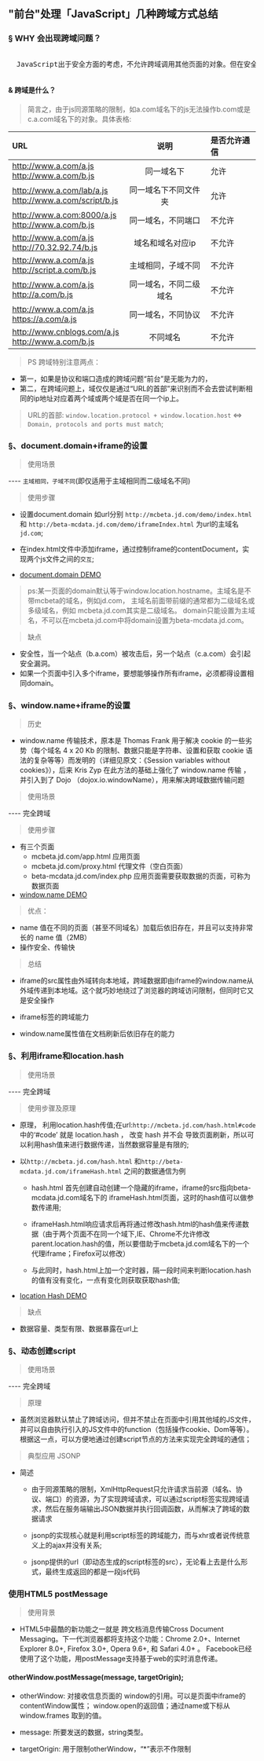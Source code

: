## "前台"处理「JavaScript」几种跨域方式总结

###  § WHY 会出现跨域问题？
<pre><p>  JavaScript出于安全方面的考虑，不允许跨域调用其他页面的对象。但在安全限制的同时也给注入iframe或是ajax应用上带来了不少麻烦。这里把涉及到跨域的一些问题简单地整理一下：</p></pre>

#### & 跨域是什么？

> 简言之，由于js同源策略的限制，如a.com域名下的js无法操作b.com或是c.a.com域名下的对象。具体表格:


|   URL          |   说明      |          是否允许通信              |
|   :---        |       :---:     |            :---  |
|   http://www.a.com/a.js <br/>http://www.a.com/b.js                | 同一域名下  						   	|  允许      |
|   http://www.a.com/lab/a.js <br/>http://www.a.com/script/b.js     | 同一域名下不同文件夹        	|  允许      |
|   http://www.a.com:8000/a.js<br/>http://www.a.com/b.js     				| 同一域名，不同端口          	|  不允许    |
|   http://www.a.com/a.js<br/>http://70.32.92.74/b.js               | 域名和域名对应ip            |  不允许    |
|  	http://www.a.com/a.js<br/>http://script.a.com/b.js              | 主域相同，子域不同	          |  不允许    |
|   http://www.a.com/a.js<br/>http://a.com/b.js                     | 同一域名，不同二级域名       	|  不允许    |
|   http://www.a.com/a.js<br/>https://a.com/a.js                    | 同一域名，不同协议          	|  不允许    |
|   http://www.cnblogs.com/a.js<br/>http://www.a.com/b.js           | 不同域名                		|  不允许    |

> PS 跨域特别注意两点：

* 第一，如果是协议和端口造成的跨域问题“前台”是无能为力的，
* 第二，在跨域问题上，域仅仅是通过“URL的首部”来识别而不会去尝试判断相同的ip地址对应着两个域或两个域是否在同一个ip上。

> URL的首部: `window.location.protocol + window.location.host` <=> `Domain, protocols and ports must match`;

### §、document.domain+iframe的设置

> 使用场景 

---- `主域相同，子域不同`(即仅适用于主域相同而二级域名不同)

> 使用步骤 

* 设置document.domain 如url分别 `http://mcbeta.jd.com/demo/index.html` 和 `http://beta-mcdata.jd.com/demo/iframeIndex.html` 为url的主域名`jd.com`;

* 在index.html文件中添加iframe，通过控制iframe的contentDocument，实现两个js文件之间的`交互`;

* [document.domain DEMO](http://mcbeta.jd.com/demo/index.html)

> ps:某一页面的domain默认等于window.location.hostname。主域名是不带mcbeta的域名，例如jd.com，
主域名前面带前缀的通常都为二级域名或多级域名，例如 mcbeta.jd.com其实是二级域名。 domain只能设置为主域名，不可以在mcbeta.jd.com中将domain设置为beta-mcdata.jd.com。


> 缺点

* 安全性，当一个站点（b.a.com）被攻击后，另一个站点（c.a.com）会引起安全漏洞。
* 如果一个页面中引入多个iframe，要想能够操作所有iframe，必须都得设置相同domain。

### §、window.name+iframe的设置
> 历史

* window.name 传输技术，原本是 Thomas Frank 用于解决 cookie 的一些劣势（每个域名 4 x 20 Kb 的限制、数据只能是字符串、设置和获取 cookie 语法的复杂等等）而发明的（详细见原文：《Session variables without cookies》），后来 Kris Zyp 在此方法的基础上强化了 window.name 传输 ，并引入到了 Dojo （dojox.io.windowName），用来解决跨域数据传输问题

> 使用场景

---- 完全跨域

> 使用步骤

* 有三个页面 
	* mcbeta.jd.com/app.html       应用页面
	* mcbeta.jd.com/proxy.html     代理文件（空白页面）
	* beta-mcdata.jd.com/index.php 应用页面需要获取数据的页面，可称为数据页面
* [window.name DEMO](http://mcbeta.jd.com/demo/app.html)

> 优点：

* name 值在不同的页面（甚至不同域名）加载后依旧存在，并且可以支持非常长的 name 值（2MB）
* 操作安全、传输快

> 总结

* iframe的src属性由外域转向本地域，跨域数据即由iframe的window.name从外域传递到本地域。这个就巧妙地绕过了浏览器的跨域访问限制，但同时它又是安全操作
* iframe标签的跨域能力

* window.name属性值在文档刷新后依旧存在的能力


### §、利用iframe和location.hash

> 使用场景

---- 完全跨域

> 使用步骤及原理

* 原理， 利用location.hash传值;在url:`http://mcbeta.jd.com/hash.html#code` 中的‘#code’ 就是 location.hash ， 改变 hash 并不会 导致页面刷新，所以可以利用hash值来进行数据传递，当然数据容量是有限的;

* 以`http://mcbeta.jd.com/hash.html` 和`http://beta-mcdata.jd.com/iframeHash.html` 之间的数据通信为例

	* hash.html 首先创建自动创建一个隐藏的iframe，iframe的src指向beta-mcdata.jd.com域名下的 iframeHash.html页面，这时的hash值可以做参数传递用;
	
	* iframeHash.html响应请求后再将通过修改hash.html的hash值来传递数据（由于两个页面不在同一个域下,IE、Chrome不允许修改parent.location.hash的值，所以要借助于mcbeta.jd.com域名下的一个代理iframe；Firefox可以修改）

	* 与此同时，hash.html上加一个定时器，隔一段时间来判断location.hash的值有没有变化，一点有变化则获取获取hash值;

* [location Hash DEMO](http://mcbeta.jd.com/hash.html)

> 缺点

* 数据容量、类型有限、数据暴露在url上

### §、动态创建script

> 使用场景

---- 完全跨域

> 原理

* 虽然浏览器默认禁止了跨域访问，但并不禁止在页面中引用其他域的JS文件，并可以自由执行引入的JS文件中的function（包括操作cookie、Dom等等）。根据这一点，可以方便地通过创建script节点的方法来实现完全跨域的通信；

> 典型应用 JSONP

* 简述
	*  由于同源策略的限制，XmlHttpRequest只允许请求当前源（域名、协议、端口）的资源，为了实现跨域请求，可以通过script标签实现跨域请求，然后在服务端输出JSON数据并执行回调函数，从而解决了跨域的数据请求

	* jsonp的实现核心就是利用script标签的跨域能力，而与xhr或者说传统意义上的ajax并没有关系;

	* jsonp提供的url（即动态生成的script标签的src），无论看上去是什么形式，最终生成返回的都是一段js代码


### 使用HTML5 postMessage

> 使用背景

* HTML5中最酷的新功能之一就是 跨文档消息传输Cross Document Messaging。下一代浏览器都将支持这个功能：Chrome 2.0+、Internet Explorer 8.0+, Firefox 3.0+, Opera 9.6+, 和 Safari 4.0+ 。 Facebook已经使用了这个功能，用postMessage支持基于web的实时消息传递。

####  otherWindow.postMessage(message, targetOrigin);

* otherWindow: 对接收信息页面的 window的引用。可以是页面中iframe的contentWindow属性； window.open的返回值；通过name或下标从 window.frames 取到的值。

* message: 所要发送的数据，string类型。
* targetOrigin: 用于限制otherWindow，“*”表示不作限制


